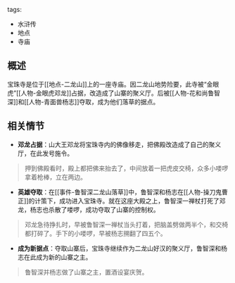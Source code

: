 tags:
  - 水浒传
  - 地点
  - 寺庙

## 概述
宝珠寺是位于[[地点-二龙山]]上的一座寺庙。因二龙山地势险要，此寺被“金眼虎”[[人物-金眼虎邓龙]]占据，改造成了山寨的聚义厅。后被[[人物-花和尚鲁智深]]和[[人物-青面兽杨志]]夺取，成为他们落草的据点。

## 相关情节
- **邓龙占据**：山大王邓龙将宝珠寺内的佛像移走，把佛殿改造成了自己的聚义厅，在此发号施令。
> 押到佛殿看时，殿上都把佛来抬去了，中间放着一把虎皮交椅，众多小喽啰拿着枪棒，立在两边。

- **英雄夺取**：在[[事件-鲁智深二龙山落草]]中，鲁智深和杨志在[[人物-操刀鬼曹正]]的计策下，成功进入宝珠寺。就在这座大殿之上，鲁智深一禅杖打死了邓龙，杨志也杀散了喽啰，成功夺取了山寨的控制权。
> 邓龙急待挣扎时，早被鲁智深一禅杖当头打着，把脑盖劈做两半个，和交椅都打碎了。手下的小喽啰，早被杨志搠翻了四五个。

- **成为新据点**：夺取山寨后，宝珠寺继续作为二龙山好汉的聚义厅，鲁智深和杨志在此成为新的山寨之主。
> 鲁智深并杨志做了山寨之主，置酒设宴庆贺。
